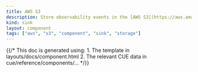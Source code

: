 ```yaml
---
title: AWS S3
description: Store observability events in the [AWS S3](https://aws.amazon.com/s3/) object storage system
kind: sink
layout: component
tags: ["aws", "s3", "component", "sink", "storage"]
---
```


{{/* This doc is generated using:
     1. The template in layouts/docs/component.html
     2. The relevant CUE data in cue/reference/components/... */}}
